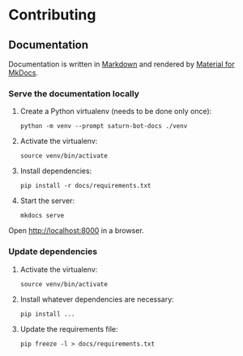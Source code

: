 # Contributing

## Documentation

Documentation is written in [Markdown](https://www.markdownguide.org/) and rendered by [Material for MkDocs](https://squidfunk.github.io/mkdocs-material/).

### Serve the documentation locally

1. Create a Python virtualenv (needs to be done only once):
   ```shell
   python -m venv --prompt saturn-bot-docs ./venv
   ```
2. Activate the virtualenv:
   ```shell
   source venv/bin/activate
   ```
3. Install dependencies:
   ```shell
   pip install -r docs/requirements.txt
   ```
4. Start the server:
   ```shell
   mkdocs serve
   ```

Open [http://localhost:8000](http://localhost:8000) in a browser.

### Update dependencies

1. Activate the virtualenv:
   ```shell
   source venv/bin/activate
   ```
2. Install whatever dependencies are necessary:
   ```shell
   pip install ...
   ```
3. Update the requirements file:
   ```shell
   pip freeze -l > docs/requirements.txt
   ```
